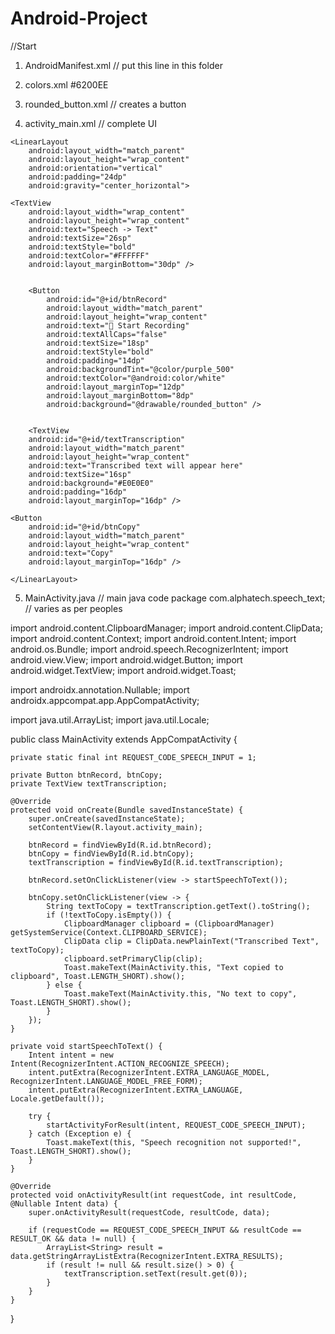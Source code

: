 # Android-Project 
//Start

1. AndroidManifest.xml
// put this line in this folder 
  <uses-permission android:name="android.permission.RECORD_AUDIO" />

2. colors.xml
<color name="purple_500">#6200EE</color>

3. rounded_button.xml
// creates a button 
<?xml version="1.0" encoding="utf-8"?>
<ripple xmlns:android="http://schemas.android.com/apk/res/android"
    android:color="?attr/colorControlHighlight">
    <item>
        <shape android:shape="rectangle">
            <solid android:color="@color/purple_500"/>
            <corners android:radius="240dp"/>
        </shape>
    </item>
</ripple>

4. activity_main.xml
// complete UI 
<?xml version="1.0" encoding="utf-8"?>
<ScrollView xmlns:android="http://schemas.android.com/apk/res/android"
    android:layout_width="match_parent"
    android:layout_height="match_parent"
    android:background="#1F1F1F">

    <LinearLayout
        android:layout_width="match_parent"
        android:layout_height="wrap_content"
        android:orientation="vertical"
        android:padding="24dp"
        android:gravity="center_horizontal">

    <TextView
        android:layout_width="wrap_content"
        android:layout_height="wrap_content"
        android:text="Speech -> Text"
        android:textSize="26sp"
        android:textStyle="bold"
        android:textColor="#FFFFFF"
        android:layout_marginBottom="30dp" />


        <Button
            android:id="@+id/btnRecord"
            android:layout_width="match_parent"
            android:layout_height="wrap_content"
            android:text="🎤 Start Recording"
            android:textAllCaps="false"
            android:textSize="18sp"
            android:textStyle="bold"
            android:padding="14dp"
            android:backgroundTint="@color/purple_500"
            android:textColor="@android:color/white"
            android:layout_marginTop="12dp"
            android:layout_marginBottom="8dp"
            android:background="@drawable/rounded_button" />


        <TextView
        android:id="@+id/textTranscription"
        android:layout_width="match_parent"
        android:layout_height="wrap_content"
        android:text="Transcribed text will appear here"
        android:textSize="16sp"
        android:background="#E0E0E0"
        android:padding="16dp"
        android:layout_marginTop="16dp" />

    <Button
        android:id="@+id/btnCopy"
        android:layout_width="match_parent"
        android:layout_height="wrap_content"
        android:text="Copy"
        android:layout_marginTop="16dp" />

    </LinearLayout>

</ScrollView>

5. MainActivity.java
// main java code
package com.alphatech.speech_text; // varies as per peoples

import android.content.ClipboardManager;
import android.content.ClipData;
import android.content.Context;
import android.content.Intent;
import android.os.Bundle;
import android.speech.RecognizerIntent;
import android.view.View;
import android.widget.Button;
import android.widget.TextView;
import android.widget.Toast;

import androidx.annotation.Nullable;
import androidx.appcompat.app.AppCompatActivity;

import java.util.ArrayList;
import java.util.Locale;

public class MainActivity extends AppCompatActivity {

    private static final int REQUEST_CODE_SPEECH_INPUT = 1;

    private Button btnRecord, btnCopy;
    private TextView textTranscription;

    @Override
    protected void onCreate(Bundle savedInstanceState) {
        super.onCreate(savedInstanceState);
        setContentView(R.layout.activity_main);

        btnRecord = findViewById(R.id.btnRecord);
        btnCopy = findViewById(R.id.btnCopy);
        textTranscription = findViewById(R.id.textTranscription);

        btnRecord.setOnClickListener(view -> startSpeechToText());

        btnCopy.setOnClickListener(view -> {
            String textToCopy = textTranscription.getText().toString();
            if (!textToCopy.isEmpty()) {
                ClipboardManager clipboard = (ClipboardManager) getSystemService(Context.CLIPBOARD_SERVICE);
                ClipData clip = ClipData.newPlainText("Transcribed Text", textToCopy);
                clipboard.setPrimaryClip(clip);
                Toast.makeText(MainActivity.this, "Text copied to clipboard", Toast.LENGTH_SHORT).show();
            } else {
                Toast.makeText(MainActivity.this, "No text to copy", Toast.LENGTH_SHORT).show();
            }
        });
    }

    private void startSpeechToText() {
        Intent intent = new Intent(RecognizerIntent.ACTION_RECOGNIZE_SPEECH);
        intent.putExtra(RecognizerIntent.EXTRA_LANGUAGE_MODEL, RecognizerIntent.LANGUAGE_MODEL_FREE_FORM);
        intent.putExtra(RecognizerIntent.EXTRA_LANGUAGE, Locale.getDefault());

        try {
            startActivityForResult(intent, REQUEST_CODE_SPEECH_INPUT);
        } catch (Exception e) {
            Toast.makeText(this, "Speech recognition not supported!", Toast.LENGTH_SHORT).show();
        }
    }

    @Override
    protected void onActivityResult(int requestCode, int resultCode, @Nullable Intent data) {
        super.onActivityResult(requestCode, resultCode, data);

        if (requestCode == REQUEST_CODE_SPEECH_INPUT && resultCode == RESULT_OK && data != null) {
            ArrayList<String> result = data.getStringArrayListExtra(RecognizerIntent.EXTRA_RESULTS);
            if (result != null && result.size() > 0) {
                textTranscription.setText(result.get(0));
            }
        }
    }
}

